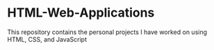 # HTML-Web-Applications
This repository contains the personal projects I have worked on using HTML, CSS, and JavaScript
